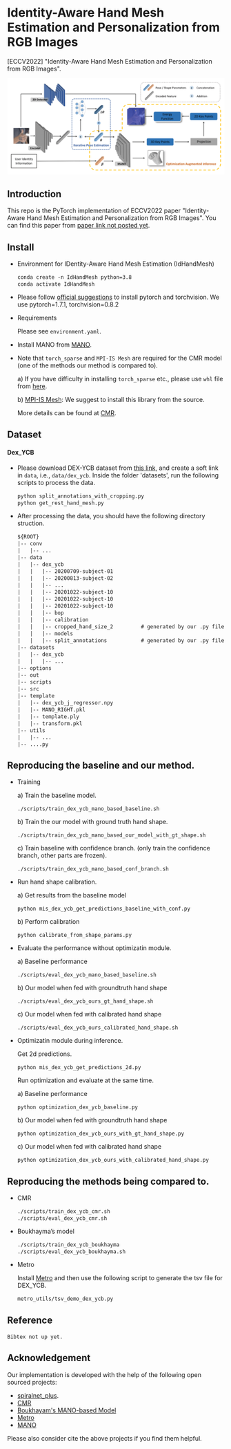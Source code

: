 
# Identity-Aware Hand Mesh Estimation and Personalization from RGB Images
\[ECCV2022\] "Identity-Aware Hand Mesh Estimation and Personalization from RGB Images".

<p align="center">
<img src="./readme_images/fig_1.png" >
</p>

## Introduction
This repo is the PyTorch implementation of ECCV2022 paper "Identity-Aware Hand Mesh Estimation and Personalization from RGB Images". 
You can find this paper from [paper link not posted yet](https://arxiv.org/pdf/2209.10840.pdf).

## Install 
+ Environment for IDentity-Aware Hand Mesh Estimation (IdHandMesh)
    ```
    conda create -n IdHandMesh python=3.8   
    conda activate IdHandMesh
    ```
+ Please follow [official suggestions](https://pytorch.org/) to install pytorch and torchvision. We use pytorch=1.7.1, torchvision=0.8.2
+ Requirements

  Please see `environment.yaml`.

+ Install MANO from [MANO](https://github.com/hassony2/manopth).

+ Note that `torch_sparse` and `MPI-IS Mesh` are required for the CMR model (one of the methods our method is compared to).

  a) If you have difficulty in installing `torch_sparse` etc., please use `whl` file from [here](https://pytorch-geometric.com/whl/).
  
  b) [MPI-IS Mesh](https://github.com/MPI-IS/mesh): We suggest to install this library from the source.

  More details can be found at [CMR](https://github.com/SeanChenxy/HandMesh).


## Dataset
#### Dex_YCB
+ Please download DEX-YCB dataset from [this link](https://dex-ycb.github.io/), 
and create a soft link in `data`, i.e., `data/dex_ycb`. Inside the folder 'datasets', 
run the following scripts to process the data.
  ```
  python split_annotations_with_cropping.py
  python get_rest_hand_mesh.py
  ```
+ After processing the data, you should have the following directory struction.
  ```  
  ${ROOT} 
  |-- conv
  |   |-- ...
  |-- data
  |   |-- dex_ycb
  |   |   |-- 20200709-subject-01
  |   |   |-- 20200813-subject-02
  |   |   |-- ...
  |   |   |-- 20201022-subject-10
  |   |   |-- 20201022-subject-10
  |   |   |-- 20201022-subject-10
  |   |   |-- bop
  |   |   |-- calibration
  |   |   |-- cropped_hand_size_2         # generated by our .py file
  |   |   |-- models
  |   |   |-- split_annotations           # generated by our .py file
  |-- datasets
  |   |-- dex_ycb
  |   |   |-- ...
  |-- options
  |-- out
  |-- scripts
  |-- src
  |-- template
  |   |-- dex_ycb_j_regressor.npy
  |   |-- MANO_RIGHT.pkl
  |   |-- template.ply 
  |   |-- transform.pkl
  |-- utils
  |   |-- ...
  |-- ....py
  ```  

## Reproducing the baseline and our method.
+ Training 
  
  a) Train the baseline model.
  ```
  ./scripts/train_dex_ycb_mano_based_baseline.sh
  ```
  b) Train the our model with ground truth hand shape.
  ```
  ./scripts/train_dex_ycb_mano_based_our_model_with_gt_shape.sh
  ```
  c) Train baseline with confidence branch. (only train the confidence branch, other parts are frozen).
  ```
  ./scripts/train_dex_ycb_mano_based_conf_branch.sh
  ```
+ Run hand shape calibration.

  a) Get results from the baseline model
    ```
    python mis_dex_ycb_get_predictions_baseline_with_conf.py
    ```
  b) Perform calibration
    ```
    python calibrate_from_shape_params.py
    ```
+ Evaluate the performance without optimizatin module.

  a) Baseline performance
    ```
    ./scripts/eval_dex_ycb_mano_based_baseline.sh
    ```
  b) Our model when fed with groundtruth hand shape
    ```
    ./scripts/eval_dex_ycb_ours_gt_hand_shape.sh
    ```
  c) Our model when fed with calibrated hand shape
    ```
    ./scripts/eval_dex_ycb_ours_calibrated_hand_shape.sh
    ```
+ Optimizatin module during inference.

  Get 2d predictions.
  ```
  python mis_dex_ycb_get_predictions_2d.py
  ```
  Run optimization and evaluate at the same time.

  a) Baseline performance
    ```
    python optimization_dex_ycb_baseline.py
    ```
  b) Our model when fed with groundtruth hand shape
    ```
    python optimization_dex_ycb_ours_with_gt_hand_shape.py
    ```
  c) Our model when fed with calibrated hand shape
    ```
    python optimization_dex_ycb_ours_with_calibrated_hand_shape.py
    ```


## Reproducing the methods being compared to.

+ CMR
  ```
  ./scripts/train_dex_ycb_cmr.sh
  ./scripts/eval_dex_ycb_cmr.sh
  ```
+ Boukhayma’s model
  ```
  ./scripts/train_dex_ycb_boukhayma
  ./scripts/eval_dex_ycb_boukhayma.sh
  ```
+ Metro

  Install [Metro](https://github.com/microsoft/MeshTransformer) and then use the following script to generate the tsv file for DEX_YCB.
  ```
  metro_utils/tsv_demo_dex_ycb.py
  ```
  
## Reference

  ```
  Bibtex not up yet.
  ```

## Acknowledgement
Our implementation is developed with the help of the following open sourced projects:

+ [spiralnet_plus](https://github.com/sw-gong/spiralnet_plus?utm_source=catalyzex.com).
+ [CMR](https://github.com/SeanChenxy/HandMesh)
+ [Boukhayam's MANO-based Model](https://github.com/boukhayma/3dhand)
+ [Metro](https://github.com/microsoft/MeshTransformer)
+ [MANO](https://github.com/hassony2/manopth)

Please also consider cite the above projects if you find them helpful.
